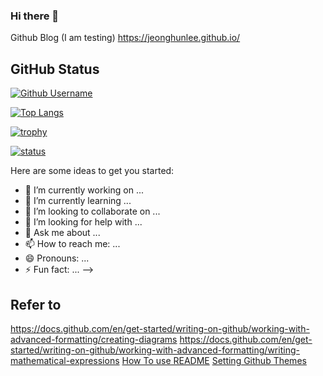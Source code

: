### Hi there 👋

Github Blog (I am testing)
https://jeonghunlee.github.io/


## GitHub Status


[![Github Username](https://github-readme-stats.vercel.app/api?username=JeonghunLee)](https://github.com/JeonghunLee)

[![Top Langs](https://github-readme-stats.vercel.app/api/top-langs/?username=JeonghunLee&layout=compact&hide=Visual%20Basic)](https://github.com/JeonghunLee)

[![trophy](https://github-profile-trophy.vercel.app/?username=JeonghunLee&theme=dark&row=1&column=5)](https://github.com/JeonghunLee)  

[![status](https://github-readme-streak-stats.herokuapp.com/?user=JeonghunLee)](https://github.com/JeonghunLee)


Here are some ideas to get you started:

- 🔭 I’m currently working on ...
- 🌱 I’m currently learning ...
- 👯 I’m looking to collaborate on ...
- 🤔 I’m looking for help with ...
- 💬 Ask me about ...
- 📫 How to reach me: ...
- 😄 Pronouns: ...
- ⚡ Fun fact: ...
-->



## Refer to
  https://docs.github.com/en/get-started/writing-on-github/working-with-advanced-formatting/creating-diagrams
  https://docs.github.com/en/get-started/writing-on-github/working-with-advanced-formatting/writing-mathematical-expressions
[How To use README](https://github.com/JeonghunLee/JeonghunLee.github.io)
[Setting Github Themes](https://github.com/anuraghazra/github-readme-stats)
  
